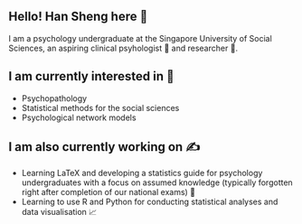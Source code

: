 ## Hello! Han Sheng here 👋

I am a psychology undergraduate at the Singapore University of Social Sciences, an aspiring clinical psyhologist 🧠 and researcher 🥼.

## I am currently interested in 👀

- Psychopathology
- Statistical methods for the social sciences
- Psychological network models

## I am also currently working on ✍️

- Learning LaTeX and developing a statistics guide for psychology undergraduates with a focus on assumed knowledge (typically forgotten right after completion of our national exams) 🧮
- Learning to use R and Python for conducting statistical analyses and data visualisation 📈

<!---
ho-han-sheng/ho-han-sheng is a ✨ special ✨ repository because its `README.md` (this file) appears on your GitHub profile.
You can click the Preview link to take a look at your changes.
--->

